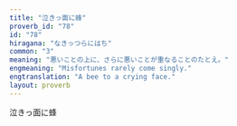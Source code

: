 ```yaml
---
title: "泣きっ面に蜂"
proverb_id: "78"
id: "78"
hiragana: "なきっつらにはち"
common: "3"
meaning: "悪いことの上に、さらに悪いことが重なることのたとえ。"
engmeaning: "Misfortunes rarely come singly."
engtranslation: "A bee to a crying face."
layout: proverb
---
```


泣きっ面に蜂
